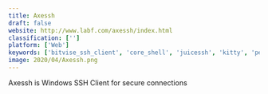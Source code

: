 ```yaml
---
title: Axessh
draft: false 
website: http://www.labf.com/axessh/index.html
classification: ['']
platform: ['Web']
keywords: ['bitvise_ssh_client', 'core_shell', 'juicessh', 'kitty', 'penguinet', 'private_shell', 'putty', 'royal_tsx', 'ssh-rt', 'shell_ngn', 'tectia_ssh_client', 'tera_term', 'zoc']
image: 2020/04/Axessh.png
---
```

Axessh is Windows SSH Client for secure connections